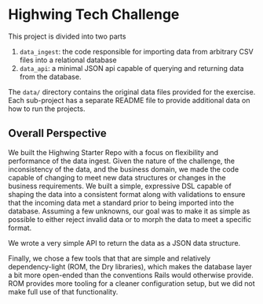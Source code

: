 # Highwing Tech Challenge

This project is divided into two parts
1. `data_ingest`: the code responsible for importing data from arbitrary CSV files into a relational database
2. `data_api`: a minimal JSON api capable of querying and returning data from the database.

The `data/` directory contains the original data files provided for the exercise. Each sub-project has a separate README file to provide additional data on how to run the projects.

## Overall Perspective

We built the Highwing Starter Repo with a focus on flexibility and performance of the data ingest. Given the nature of the challenge, the inconsistency of the data, and the business domain, we made the code capable of changing to meet new data structures or changes in the business requirements. We built a simple, expressive DSL capable of shaping the data into a consistent format along with validations to ensure that the incoming data met a standard prior to being imported into the database. Assuming a few unknowns, our goal was to make it as simple as possible to either reject invalid data or to morph the data to meet a specific format.

We wrote a very simple API to return the data as a JSON data structure.

Finally, we chose a few tools that that are simple and relatively dependency-light (ROM, the Dry libraries), which makes the database layer a bit more open-ended than the conventions Rails would otherwise provide. ROM provides more tooling for a cleaner configuration setup, but we did not make full use of that functionality.
